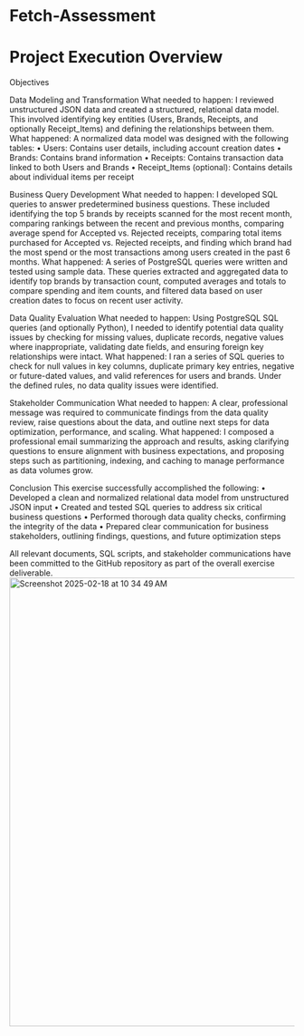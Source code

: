 # Fetch-Assessment

# Project Execution Overview

Objectives

Data Modeling and Transformation
What needed to happen:
I reviewed unstructured JSON data and created a structured, relational data model. This involved identifying key entities (Users, Brands, Receipts, and optionally Receipt_Items) and defining the relationships between them.
What happened:
A normalized data model was designed with the following tables:
• Users: Contains user details, including account creation dates
• Brands: Contains brand information
• Receipts: Contains transaction data linked to both Users and Brands
• Receipt_Items (optional): Contains details about individual items per receipt

Business Query Development
What needed to happen:
I developed SQL queries to answer predetermined business questions. These included identifying the top 5 brands by receipts scanned for the most recent month, comparing rankings between the recent and previous months, comparing average spend for Accepted vs. Rejected receipts, comparing total items purchased for Accepted vs. Rejected receipts, and finding which brand had the most spend or the most transactions among users created in the past 6 months.
What happened:
A series of PostgreSQL queries were written and tested using sample data. These queries extracted and aggregated data to identify top brands by transaction count, computed averages and totals to compare spending and item counts, and filtered data based on user creation dates to focus on recent user activity.

Data Quality Evaluation
What needed to happen:
Using PostgreSQL SQL queries (and optionally Python), I needed to identify potential data quality issues by checking for missing values, duplicate records, negative values where inappropriate, validating date fields, and ensuring foreign key relationships were intact.
What happened:
I ran a series of SQL queries to check for null values in key columns, duplicate primary key entries, negative or future-dated values, and valid references for users and brands. Under the defined rules, no data quality issues were identified.

Stakeholder Communication
What needed to happen:
A clear, professional message was required to communicate findings from the data quality review, raise questions about the data, and outline next steps for data optimization, performance, and scaling.
What happened:
I composed a professional email summarizing the approach and results, asking clarifying questions to ensure alignment with business expectations, and proposing steps such as partitioning, indexing, and caching to manage performance as data volumes grow.

Conclusion
This exercise successfully accomplished the following:
• Developed a clean and normalized relational data model from unstructured JSON input
• Created and tested SQL queries to address six critical business questions
• Performed thorough data quality checks, confirming the integrity of the data
• Prepared clear communication for business stakeholders, outlining findings, questions, and future optimization steps

All relevant documents, SQL scripts, and stakeholder communications have been committed to the GitHub repository as part of the overall exercise deliverable.
<img width="792" alt="Screenshot 2025-02-18 at 10 34 49 AM" src="https://github.com/user-attachments/assets/5e939aa0-e9ec-43e9-80bb-32e87c803ef3" />

